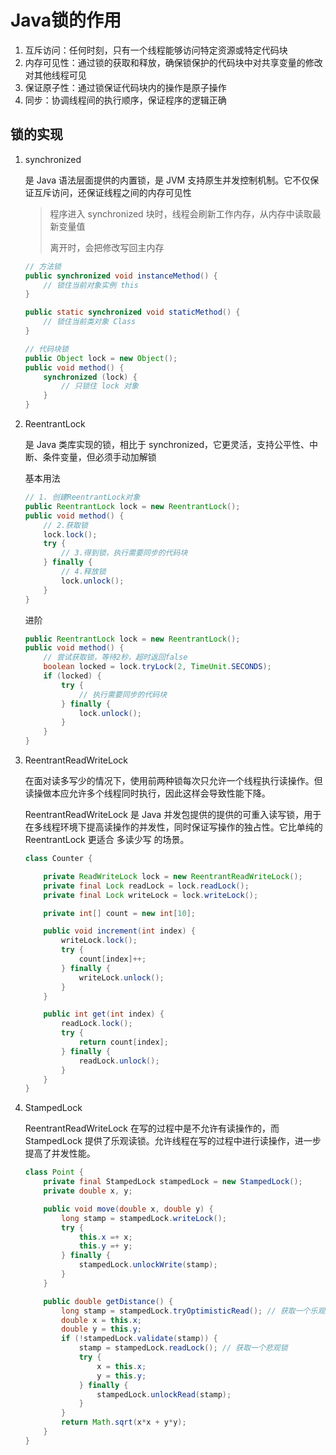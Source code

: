 # Java锁的作用

1. 互斥访问：任何时刻，只有一个线程能够访问特定资源或特定代码块
2. 内存可见性：通过锁的获取和释放，确保锁保护的代码块中对共享变量的修改对其他线程可见
3. 保证原子性：通过锁保证代码块内的操作是原子操作
4. 同步：协调线程间的执行顺序，保证程序的逻辑正确

## 锁的实现

1. synchronized 

   是 Java 语法层面提供的内置锁，是 JVM 支持原生并发控制机制。它不仅保证互斥访问，还保证线程之间的内存可见性

   > 程序进入 synchronized 块时，线程会刷新工作内存，从内存中读取最新变量值
   >
   > 离开时，会把修改写回主内存

   ```java
   // 方法锁
   public synchronized void instanceMethod() {
       // 锁住当前对象实例 this
   }
   
   public static synchronized void staticMethod() {
       // 锁住当前类对象 Class
   }
   ```

   ```java
   // 代码块锁
   public Object lock = new Object();
   public void method() {
       synchronized (lock) {
           // 只锁住 lock 对象
       }
   }
   ```

2. ReentrantLock

   是 Java 类库实现的锁，相比于 synchronized，它更灵活，支持公平性、中断、条件变量，但必须手动加解锁

   基本用法

   ```java
   // 1. 创建ReentrantLock对象
   public ReentrantLock lock = new ReentrantLock();
   public void method() {
       // 2.获取锁
       lock.lock(); 
       try {
           // 3.得到锁，执行需要同步的代码块
       } finally {
           // 4.释放锁
           lock.unlock(); 
       }
   }
   ```

   进阶

   ```java
   public ReentrantLock lock = new ReentrantLock();
   public void method() {
       // 尝试获取锁，等待2秒，超时返回false
       boolean locked = lock.tryLock(2, TimeUnit.SECONDS);
       if (locked) {
           try {
               // 执行需要同步的代码块
           } finally {
               lock.unlock();
           }
       }
   }
   ```

3. ReentrantReadWriteLock

   在面对读多写少的情况下，使用前两种锁每次只允许一个线程执行读操作。但读操做本应允许多个线程同时执行，因此这样会导致性能下降。

   ReentrantReadWriteLock 是 Java 并发包提供的提供的可重入读写锁，用于在多线程环境下提高读操作的并发性，同时保证写操作的独占性。它比单纯的 ReentrantLock 更适合 多读少写 的场景。

   ```java
   class Counter {
   
       private ReadWriteLock lock = new ReentrantReadWriteLock();
       private final Lock readLock = lock.readLock();
       private final Lock writeLock = lock.writeLock();
   
       private int[] count = new int[10];
   
       public void increment(int index) {
           writeLock.lock();
           try {
               count[index]++;
           } finally {
               writeLock.unlock();
           }
       }
   
       public int get(int index) {
           readLock.lock();
           try {
               return count[index];
           } finally {
               readLock.unlock();
           }
       }
   }
   ```

4. StampedLock

   ReentrantReadWriteLock 在写的过程中是不允许有读操作的，而 StampedLock 提供了乐观读锁。允许线程在写的过程中进行读操作，进一步提高了并发性能。

   ```java
   class Point {
       private final StampedLock stampedLock = new StampedLock();
       private double x, y;
   
       public void move(double x, double y) {
           long stamp = stampedLock.writeLock();
           try {
               this.x =+ x;
               this.y =+ y;
           } finally {
               stampedLock.unlockWrite(stamp);
           }
       }
   
       public double getDistance() {
           long stamp = stampedLock.tryOptimisticRead(); // 获取一个乐观锁
           double x = this.x;
           double y = this.y;
           if (!stampedLock.validate(stamp)) {
               stamp = stampedLock.readLock(); // 获取一个悲观锁
               try {
                   x = this.x;
                   y = this.y;
               } finally {
                   stampedLock.unlockRead(stamp);
               }
           }
           return Math.sqrt(x*x + y*y);
       }
   }
   ```